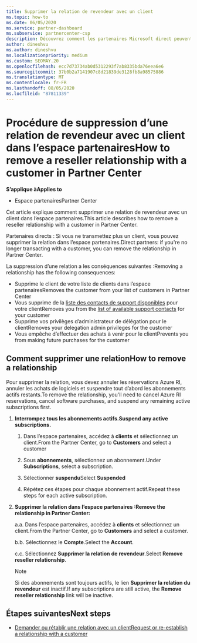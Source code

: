 ```yaml
---
title: Supprimer la relation de revendeur avec un client
ms.topic: how-to
ms.date: 06/05/2020
ms.service: partner-dashboard
ms.subservice: partnercenter-csp
description: Découvrez comment les partenaires Microsoft direct peuvent supprimer des clients de leur liste, supprimer des privilèges d’administrateur délégué et arrêter la prise en charge ou l’achat d’un client.
author: dineshvu
ms.author: dineshvu
ms.localizationpriority: medium
ms.custom: SEOMAY.20
ms.openlocfilehash: ecc7d73734ab0d5312293f7ab8335bda76eea6e6
ms.sourcegitcommit: 37b0b2a7141907c8d21839de3128fb8a98575886
ms.translationtype: MT
ms.contentlocale: fr-FR
ms.lasthandoff: 08/05/2020
ms.locfileid: "87811339"
---
```

# <a name="how-to-remove-a-reseller-relationship-with-a-customer-in-partner-center"></a><span data-ttu-id="2f1e2-103">Procédure de suppression d’une relation de revendeur avec un client dans l’espace partenaires</span><span class="sxs-lookup"><span data-stu-id="2f1e2-103">How to remove a reseller relationship with a customer in Partner Center</span></span>

<span data-ttu-id="2f1e2-104">**S’applique à**</span><span class="sxs-lookup"><span data-stu-id="2f1e2-104">**Applies to**</span></span>

- <span data-ttu-id="2f1e2-105">Espace partenaires</span><span class="sxs-lookup"><span data-stu-id="2f1e2-105">Partner Center</span></span>

<span data-ttu-id="2f1e2-106">Cet article explique comment supprimer une relation de revendeur avec un client dans l’espace partenaires.</span><span class="sxs-lookup"><span data-stu-id="2f1e2-106">This article describes how to remove a reseller relationship with a customer in Partner Center.</span></span>

<span data-ttu-id="2f1e2-107">Partenaires directs : Si vous ne transmettez plus un client, vous pouvez supprimer la relation dans l’espace partenaires.</span><span class="sxs-lookup"><span data-stu-id="2f1e2-107">Direct partners: if you're no longer transacting with a customer, you can remove the relationship in Partner Center.</span></span>

<span data-ttu-id="2f1e2-108">La suppression d’une relation a les conséquences suivantes :</span><span class="sxs-lookup"><span data-stu-id="2f1e2-108">Removing a relationship has the following consequences:</span></span>

- <span data-ttu-id="2f1e2-109">Supprime le client de votre liste de clients dans l’espace partenaires</span><span class="sxs-lookup"><span data-stu-id="2f1e2-109">Removes the customer from your list of customers in Partner Center</span></span>
- <span data-ttu-id="2f1e2-110">Vous supprime de la [liste des contacts de support disponibles](assign-support-contacts.md) pour votre client</span><span class="sxs-lookup"><span data-stu-id="2f1e2-110">Removes you from the [list of available support contacts](assign-support-contacts.md) for your customer</span></span>
- <span data-ttu-id="2f1e2-111">Supprime vos privilèges d’administrateur de délégation pour le client</span><span class="sxs-lookup"><span data-stu-id="2f1e2-111">Removes your delegation admin privileges for the customer</span></span>
- <span data-ttu-id="2f1e2-112">Vous empêche d’effectuer des achats à venir pour le client</span><span class="sxs-lookup"><span data-stu-id="2f1e2-112">Prevents you from making future purchases for the customer</span></span>

## <a name="how-to-remove-a-relationship"></a><span data-ttu-id="2f1e2-113">Comment supprimer une relation</span><span class="sxs-lookup"><span data-stu-id="2f1e2-113">How to remove a relationship</span></span>

<span data-ttu-id="2f1e2-114">Pour supprimer la relation, vous devez annuler les réservations Azure RI, annuler les achats de logiciels et suspendre tout d’abord les abonnements actifs restants.</span><span class="sxs-lookup"><span data-stu-id="2f1e2-114">To remove the relationship, you'll need to cancel Azure RI reservations, cancel software purchases, and suspend any remaining active subscriptions first.</span></span>

1. <span data-ttu-id="2f1e2-115">**Interrompez tous les abonnements actifs.**</span><span class="sxs-lookup"><span data-stu-id="2f1e2-115">**Suspend any active subscriptions.**</span></span>

   1. <span data-ttu-id="2f1e2-116">Dans l’espace partenaires, accédez à **clients** et sélectionnez un client.</span><span class="sxs-lookup"><span data-stu-id="2f1e2-116">From the Partner Center, go to **Customers** and select a customer</span></span>

   2. <span data-ttu-id="2f1e2-117">Sous **abonnements**, sélectionnez un abonnement.</span><span class="sxs-lookup"><span data-stu-id="2f1e2-117">Under **Subscriptions**, select a subscription.</span></span>

   3. <span data-ttu-id="2f1e2-118">Sélectionner **suspendu**</span><span class="sxs-lookup"><span data-stu-id="2f1e2-118">Select **Suspended**</span></span>

   4. <span data-ttu-id="2f1e2-119">Répétez ces étapes pour chaque abonnement actif.</span><span class="sxs-lookup"><span data-stu-id="2f1e2-119">Repeat these steps for each active subscription.</span></span>

2. <span data-ttu-id="2f1e2-120">**Supprimer la relation dans l’espace partenaires :**</span><span class="sxs-lookup"><span data-stu-id="2f1e2-120">**Remove the relationship in Partner Center:**</span></span>

   <span data-ttu-id="2f1e2-121">a.</span><span class="sxs-lookup"><span data-stu-id="2f1e2-121">a.</span></span> <span data-ttu-id="2f1e2-122">Dans l’espace partenaires, accédez à **clients** et sélectionnez un client.</span><span class="sxs-lookup"><span data-stu-id="2f1e2-122">From the Partner Center, go to **Customers** and select a customer.</span></span>

   <span data-ttu-id="2f1e2-123">b.</span><span class="sxs-lookup"><span data-stu-id="2f1e2-123">b.</span></span> <span data-ttu-id="2f1e2-124">Sélectionnez le **Compte**.</span><span class="sxs-lookup"><span data-stu-id="2f1e2-124">Select the **Account**.</span></span>

   <span data-ttu-id="2f1e2-125">c.</span><span class="sxs-lookup"><span data-stu-id="2f1e2-125">c.</span></span> <span data-ttu-id="2f1e2-126">Sélectionnez **Supprimer la relation de revendeur**.</span><span class="sxs-lookup"><span data-stu-id="2f1e2-126">Select **Remove reseller relationship**.</span></span>

   > [!NOTE]
   > <span data-ttu-id="2f1e2-127">Si des abonnements sont toujours actifs, le lien **Supprimer la relation du revendeur** est inactif.</span><span class="sxs-lookup"><span data-stu-id="2f1e2-127">If any subscriptions are still active, the **Remove reseller relationship** link will be inactive.</span></span>

## <a name="next-steps"></a><span data-ttu-id="2f1e2-128">Étapes suivantes</span><span class="sxs-lookup"><span data-stu-id="2f1e2-128">Next steps</span></span>

- [<span data-ttu-id="2f1e2-129">Demander ou rétablir une relation avec un client</span><span class="sxs-lookup"><span data-stu-id="2f1e2-129">Request or re-establish a relationship with a customer</span></span>](request-a-relationship-with-a-customer.md)
